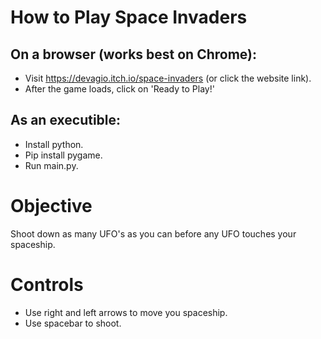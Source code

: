 # How to Play Space Invaders
## On a browser (works best on Chrome):
- Visit https://devagio.itch.io/space-invaders (or click the website link). 
- After the game loads, click on 'Ready to Play!'

## As an executible:
- Install python.
- Pip install pygame.
- Run main.py.

# Objective
Shoot down as many UFO's as you can before any UFO touches your spaceship.

# Controls
- Use right and left arrows to move you spaceship.
- Use spacebar to shoot.
